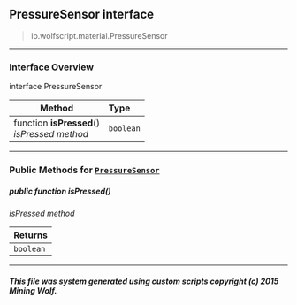 ## PressureSensor __interface__

>io.wolfscript.material.PressureSensor

---

### Interface Overview

interface PressureSensor

Method | Type   
--- | :--- 
 function __isPressed__() <br> _isPressed method_ | `boolean`



---


### Public Methods for [`PressureSensor`](PressureSensor.md)

##### <a id='ispressed'></a>public  function __isPressed__()

_isPressed method_

Returns | 
--- | 
`boolean` |


---


##### This file was system generated using custom scripts copyright (c) 2015 Mining Wolf.
	

